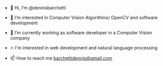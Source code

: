 - 👋  Hi, I’m @dennisbarchetti
- 👀  I’m interested in Computer Vision Algorithms/ OpenCV and software development
- 👔  I’m currently working as software developer in a Computer Vision company
- 🔥  I'm interested in web development and natural language processing

- 📫 How to reach me barchettidennis@gmail.com

